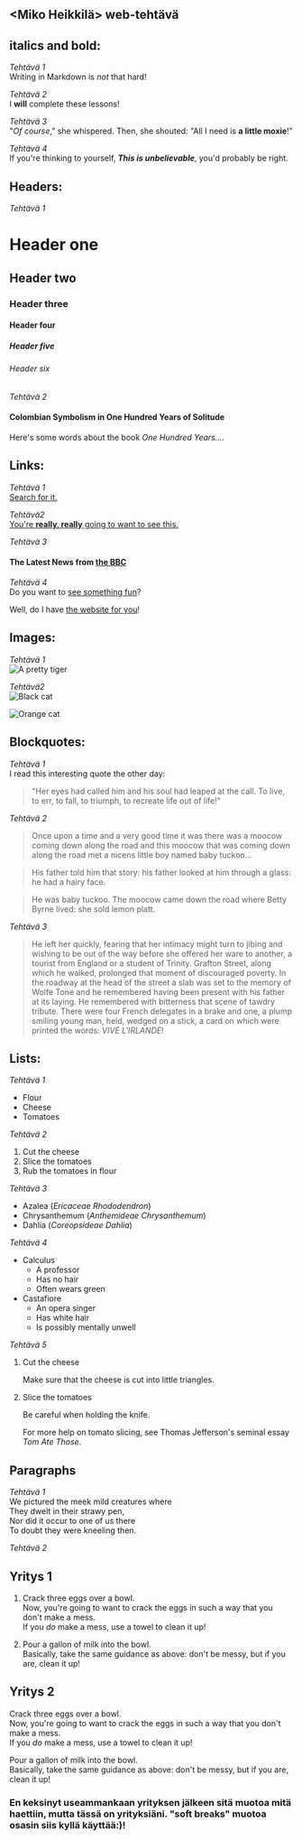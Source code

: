 ## <Miko Heikkilä> web-tehtävä

## **italics and bold:**
_Tehtävä 1_  
Writing in Markdown is _not_ that hard!

_Tehtävä 2_  
I **will** complete these lessons!

_Tehtävä 3_  
"_Of course_," she whispered. Then, she shouted: "All I need is **a little moxie**!"

_Tehtävä 4_  
If you're thinking to yourself, **_This is unbelievable_**, you'd probably be right.

## **Headers:**

_Tehtävä 1_
# Header one
## Header two
### Header three
#### Header four
##### Header five
###### Header six

_Tehtävä 2_
#### Colombian Symbolism in One Hundred Years of Solitude

Here's some words about the book _One Hundred Years..._.

## **Links:**

_Tehtävä 1_  
[Search for it.](https://www.google.com/)

_Tehtävä2_  
[You're **really, really** going to want to see this.](https://www.dailykitten.com)

_Tehtävä 3_  
#### The Latest News from [the BBC](https://www.bbc.com/news)

_Tehtävä 4_  
Do you want to [see something fun][a fun place]?

Well, do I have [the website for you][another fun place]!

[a fun place]: http://www.zombo.com
[another fun place]: http://www.stumbleupon.com

## **Images:**

_Tehtävä 1_  
![A pretty tiger](https://upload.wikimedia.org/wikipedia/commons/5/56/Tiger.50.jpg)

_Tehtävä2_  
![Black cat][Black]

![Orange cat][Orange]

[Black]: https://upload.wikimedia.org/wikipedia/commons/a/a3/81_INF_DIV_SSI.jpg
[Orange]: http://icons.iconarchive.com/icons/google/noto-emoji-animals-nature/256/22221-cat-icon.png

## **Blockquotes:**

_Tehtävä 1_  
I read this interesting quote the other day:

>"Her eyes had called him and his soul had leaped at the call. To live, to err, to fall, to triumph, to recreate life out of life!"

_Tehtävä 2_  
>Once upon a time and a very good time it was there was a moocow coming down along the road and this moocow that was coming down along the road met a nicens little boy named baby tuckoo...

>His father told him that story: his father looked at him through a glass: he had a hairy face.

>He was baby tuckoo. The moocow came down the road where Betty Byrne lived: she sold lemon platt.

_Tehtävä 3_  
>He left her quickly, fearing that her intimacy might turn to jibing and wishing to be out of the way before she offered her ware to another, a tourist from England or a student of Trinity. Grafton Street, along which he walked, prolonged that moment of discouraged poverty. In the roadway at the head of the street a slab was set to the memory of Wolfe Tone and he remembered having been present with his father at its laying. He remembered with bitterness that scene of tawdry tribute. There were four French delegates in a brake and one, a plump smiling young man, held, wedged on a stick, a card on which were printed the words: _VIVE L'IRLANDE_!

## **Lists:**
_Tehtävä 1_   
* Flour
* Cheese
* Tomatoes

_Tehtävä 2_  
1. Cut the cheese
2. Slice the tomatoes
3. Rub the tomatoes in flour

_Tehtävä 3_  
* Azalea (_Ericaceae Rhododendron_)
* Chrysanthemum (_Anthemideae Chrysanthemum_)
* Dahlia (_Coreopsideae Dahlia_)

_Tehtävä 4_  
* Calculus
  * A professor
  * Has no hair
  * Often wears green
* Castafiore
  * An opera singer
  * Has white hair
   * Is possibly mentally unwell

_Tehtävä 5_  
1. Cut the cheese
  
   Make sure that the cheese is cut into little triangles.

2. Slice the tomatoes
   
   Be careful when holding the knife.
 
   For more help on tomato slicing, see Thomas Jefferson's seminal essay _Tom Ate Those_.  

## **Paragraphs**

_Tehtävä 1_  
We pictured the meek mild creatures where   
They dwelt in their strawy pen,    
Nor did it occur to one of us there   
To doubt they were kneeling then. 

_Tehtävä 2_
## Yritys 1
1. Crack three eggs over a bowl.    
 Now, you're going to want to crack the eggs in such a way   that you don't make a mess.    
 If you _do_ make a mess, use a towel to clean it up!    

2. Pour a gallon of milk into the bowl.    
 Basically, take the same guidance as above: don't be messy, but if you are, clean it up!   

## Yritys 2
  Crack three eggs over a bowl.       
 Now, you're going to want to crack the eggs in such a way    that you don't make a mess.    
 If you _do_ make a mess, use a towel to clean it up!    


Pour a gallon of milk into the bowl.  
Basically, take the same guidance as above: don't be messy, but if you are, clean it up!
  
### **En keksinyt useammankaan yrityksen jälkeen sitä muotoa mitä haettiin, mutta tässä on yrityksiäni. "soft breaks" muotoa osasin siis kyllä käyttää:)!** 
 
